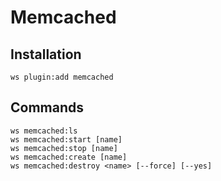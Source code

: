 # Memcached

## Installation

```shell
ws plugin:add memcached
```

## Commands

```shell
ws memcached:ls
ws memcached:start [name]
ws memcached:stop [name]
ws memcached:create [name]
ws memcached:destroy <name> [--force] [--yes]
```
